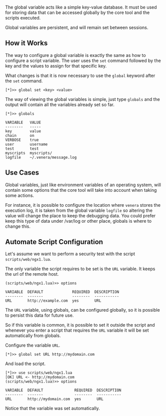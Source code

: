 
The global variable acts like a simple key-value database. It must be used for storing data that can be accessed globally by the core tool and the scripts executed.

Global variables are persistent, and will remain set between sessions.

## How it Works

The way to configure a global variable is exactly the same as how to configure a script variable. The user uses the `set` command followed by the key and the values to assign for that specific key.

What changes is that it is now necessary to use the `global` keyword after the `set` command.

```
[*]>> global set <key> <value>
```

The way of viewing the global variables is simple, just type `globals` and the output will contain all the variables already set so far.

```
[*]>> globals

VARIABLE   VALUE
--------   -----
key        value
chain      on
VERBOSE    true
user       username
test       test
myscripts  myscripts/
logfile    ~/.venera/message.log
```

## Use Cases

Global variables, just like environment variables of an operating system, will contain some options that the core tool will take into account when taking some actions.

For instance, it is possible to configure the location where `venera` stores the execution log, it is taken from the global variable `logfile` so altering the value will change the place to keep the debugging data. You could prefer keep this type of data under /var/log or other place, globals is where to change this.

## Automate Script Configuration

Let's assume we want to perform a security test with the script `scripts/web/ngx1.lua`.

The only variable the script requires to be set is the `URL` variable. It keeps the url of the remote host.

```
(scripts/web/ngx1.lua)>> options

VARIABLE  DEFAULT             REQUIRED  DESCRIPTION
--------  -------             --------  -----------
URL       http://example.com  yes       URL
```

The `URL` variable, using globals, can be configured globally, so it is possible to persist this data for future use.

So if this variable is common, it is possible to set it outside the script and whenever you enter a script that requires the `URL` variable it will be set automatically from globals.

Configure the variable `URL`.

```
[*]>> global set URL http://mydomain.com
```

And load the script.

```
[*]>> use scripts/web/ngx1.lua
[OK] URL <- http://mydomain.com
(scripts/web/ngx1.lua)>> options

VARIABLE  DEFAULT              REQUIRED  DESCRIPTION
--------  -------              --------  -----------
URL       http://mydomain.com  yes       URL
```

Notice that the variable was set automatically.